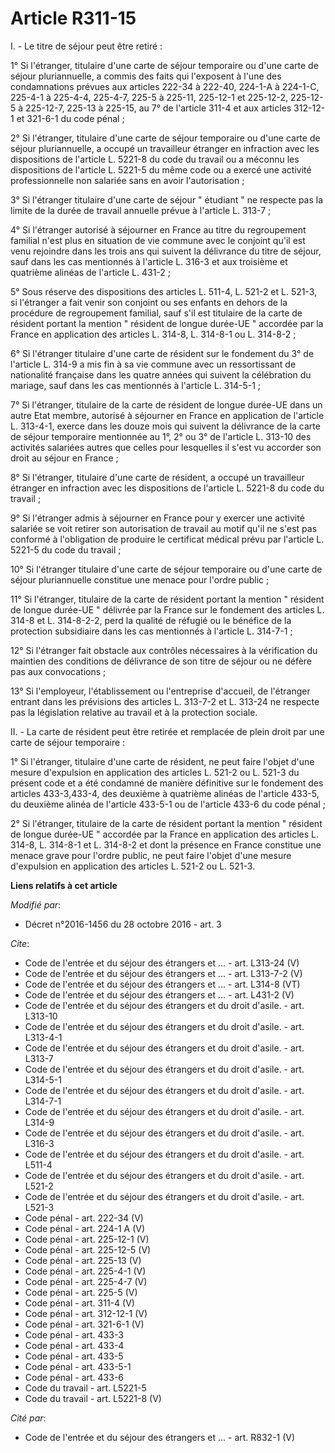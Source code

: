# Article R311-15

I. - Le titre de séjour peut être retiré : 

1° Si l'étranger, titulaire d'une carte de séjour temporaire ou d'une carte de séjour pluriannuelle, a commis des faits qui
l'exposent à l'une des condamnations prévues aux articles 222-34 à 222-40, 224-1-A à 224-1-C, 225-4-1 à 225-4-4,  225-4-7,
225-5 à 225-11, 225-12-1 et 225-12-2, 225-12-5 à 225-12-7, 225-13 à 225-15, au 7° de l'article 311-4 et aux articles 312-12-1
et 321-6-1 du code pénal ; 

2° Si l'étranger, titulaire d'une carte de séjour temporaire ou d'une carte de séjour pluriannuelle, a occupé un travailleur
étranger en infraction avec les dispositions de l'article L. 5221-8 du code du travail ou a méconnu les dispositions de
l'article L. 5221-5 du même code ou a exercé une activité professionnelle non salariée sans en avoir l'autorisation ; 

3° Si l'étranger titulaire d'une carte de séjour " étudiant " ne respecte pas la limite de la durée de travail annuelle
prévue à l'article L. 313-7 ; 

4° Si l'étranger autorisé à séjourner en France au titre du regroupement familial n'est plus en situation de vie commune avec
le conjoint qu'il est venu rejoindre dans les trois ans qui suivent la délivrance du titre de séjour, sauf dans les cas
mentionnés à l'article L. 316-3 et aux troisième et quatrième alinéas de l'article L. 431-2 ; 

5° Sous réserve des dispositions des articles L. 511-4, L. 521-2 et L. 521-3, si l'étranger a fait venir son conjoint ou ses
enfants en dehors de la procédure de regroupement familial, sauf s'il est titulaire de la carte de résident portant la
mention " résident de longue durée-UE " accordée par la France en application des articles L. 314-8, L. 314-8-1 ou L.
314-8-2 ; 

6° Si l'étranger titulaire d'une carte de résident sur le fondement du 3° de l'article L. 314-9 a mis fin à sa vie commune
avec un ressortissant de nationalité française dans les quatre années qui suivent la célébration du mariage, sauf dans les
cas mentionnés à l'article L. 314-5-1 ; 

7° Si l'étranger, titulaire de la carte de résident de longue durée-UE dans un autre Etat membre, autorisé à séjourner en
France en application de l'article L. 313-4-1, exerce dans les douze mois qui suivent la délivrance de la carte de séjour
temporaire mentionnée au 1°, 2° ou 3° de l'article L. 313-10 des activités salariées autres que celles pour lesquelles il
s'est vu accorder son droit au séjour en France ; 

8° Si l'étranger, titulaire d'une carte de résident, a occupé un travailleur étranger en infraction avec les dispositions de
l'article L. 5221-8 du code du travail ; 

9° Si l'étranger admis à séjourner en France pour y exercer une activité salariée se voit retirer son autorisation de travail
au motif qu'il ne s'est pas conformé à l'obligation de produire le certificat médical prévu par l'article L. 5221-5 du code
du travail ; 

10° Si l'étranger titulaire d'une carte de séjour temporaire ou d'une carte de séjour pluriannuelle constitue une menace pour
l'ordre public ; 

11° Si l'étranger, titulaire de la carte de résident portant la mention " résident de longue durée-UE " délivrée par la
France sur le fondement des articles L. 314-8 et L. 314-8-2-2, perd la qualité de réfugié ou le bénéfice de la protection
subsidiaire dans les cas mentionnés à l'article L. 314-7-1 ; 

12° Si l'étranger fait obstacle aux contrôles nécessaires à la vérification du maintien des conditions de délivrance de son
titre de séjour ou ne défère pas aux convocations ; 

13° Si l'employeur, l'établissement ou l'entreprise d'accueil, de l'étranger entrant dans les prévisions des articles L.
313-7-2 et L. 313-24 ne respecte pas la législation relative au travail et à la protection sociale. 

II. - La carte de résident peut être retirée et remplacée de plein droit par une carte de séjour temporaire : 

1° Si l'étranger, titulaire d'une carte de résident, ne peut faire l'objet d'une mesure d'expulsion en application des
articles L. 521-2 ou L. 521-3 du présent code et a été condamné de manière définitive sur le fondement des articles
433-3,433-4, des deuxième à quatrième alinéas de l'article 433-5, du deuxième alinéa de l'article 433-5-1 ou de l'article
433-6 du code pénal ; 

2° Si l'étranger, titulaire de la carte de résident portant la mention " résident de longue durée-UE " accordée par la France
en application des articles L. 314-8, L. 314-8-1 et L. 314-8-2 et dont la présence en France constitue une menace grave pour
l'ordre public, ne peut faire l'objet d'une mesure d'expulsion en application des articles L. 521-2 ou L. 521-3.

**Liens relatifs à cet article**

_Modifié par_:

  - Décret n°2016-1456 du 28 octobre 2016 - art. 3

_Cite_:

  - Code de l'entrée et du séjour des étrangers et ... - art. L313-24 (V)
  - Code de l'entrée et du séjour des étrangers et ... - art. L313-7-2 (V)
  - Code de l'entrée et du séjour des étrangers et ... - art. L314-8 (VT)
  - Code de l'entrée et du séjour des étrangers et ... - art. L431-2 (V)
  - Code de l'entrée et du séjour des étrangers et du droit d'asile. - art. L313-10
  - Code de l'entrée et du séjour des étrangers et du droit d'asile. - art. L313-4-1
  - Code de l'entrée et du séjour des étrangers et du droit d'asile. - art. L313-7
  - Code de l'entrée et du séjour des étrangers et du droit d'asile. - art. L314-5-1
  - Code de l'entrée et du séjour des étrangers et du droit d'asile. - art. L314-7-1
  - Code de l'entrée et du séjour des étrangers et du droit d'asile. - art. L314-9
  - Code de l'entrée et du séjour des étrangers et du droit d'asile. - art. L316-3
  - Code de l'entrée et du séjour des étrangers et du droit d'asile. - art. L511-4
  - Code de l'entrée et du séjour des étrangers et du droit d'asile. - art. L521-2
  - Code de l'entrée et du séjour des étrangers et du droit d'asile. - art. L521-3
  - Code pénal - art. 222-34 (V)
  - Code pénal - art. 224-1 A (V)
  - Code pénal - art. 225-12-1 (V)
  - Code pénal - art. 225-12-5 (V)
  - Code pénal - art. 225-13 (V)
  - Code pénal - art. 225-4-1 (V)
  - Code pénal - art. 225-4-7 (V)
  - Code pénal - art. 225-5 (V)
  - Code pénal - art. 311-4 (V)
  - Code pénal - art. 312-12-1 (V)
  - Code pénal - art. 321-6-1 (V)
  - Code pénal - art. 433-3
  - Code pénal - art. 433-4
  - Code pénal - art. 433-5
  - Code pénal - art. 433-5-1
  - Code pénal - art. 433-6
  - Code du travail - art. L5221-5
  - Code du travail - art. L5221-8 (V)

_Cité par_:

  - Code de l'entrée et du séjour des étrangers et ... - art. R832-1 (V)
